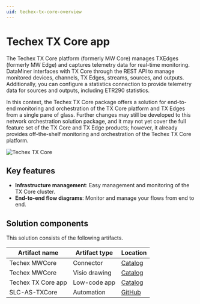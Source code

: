 ```yaml
---
uid: techex-tx-core-overview
---
```


# Techex TX Core app

The Techex TX Core platform (formerly MW Core) manages TXEdges (formerly MW Edge) and captures telemetry data for real-time monitoring. DataMiner interfaces with TX Core through the REST API to manage monitored devices, channels, TX Edges, streams, sources, and outputs. Additionally, you can configure a statistics connection to provide telemetry data for sources and outputs, including ETR290 statistics.

In this context, the Techex TX Core package offers a solution for end-to-end monitoring and orchestration of the TX Core platform and TX Edges from a single pane of glass. Further changes may still be developed to this network orchestration solution package, and it may not yet cover the full feature set of the TX Core and TX Edge products; however, it already provides off-the-shelf monitoring and orchestration of the Techex TX Core platform.

![Techex TX Core](~/solutions/images/techex-txcore-demo.gif)

## Key features

- **Infrastructure management**: Easy management and monitoring of the TX Core cluster.
- **End-to-end flow diagrams**: Monitor and manage your flows from end to end.

## Solution components

This solution consists of the following artifacts.

| Artifact name | Artifact type     | Location |
|-------------|---------------------|------    |
| Techex MWCore | Connector | [Catalog](https://catalog.dataminer.services/details/838c9515-69fd-4405-9284-822cb8bd5686) |
| Techex MWCore | Visio drawing | [Catalog](https://catalog.dataminer.services/details/fdd0f03c-a5b5-49b6-8275-2c736e37369e)    |
| Techex TX Core app | Low-code app | [Catalog](https://catalog.dataminer.services/details/3db5e1b5-9d22-44f6-bf6c-7c6c205f8c13) |
| SLC-AS-TXCore | Automation | [GitHub](https://github.com/SkylineCommunications/SLC-AS-TXCore) |
